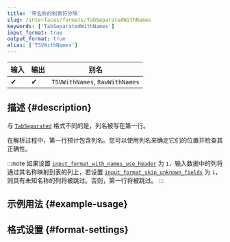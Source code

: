 ```yaml
---
title: '带名称的制表符分隔'
slug: /interfaces/formats/TabSeparatedWithNames
keywords: ['TabSeparatedWithNames']
input_format: true
output_format: true
alias: ['TSVWithNames']
---
```


| 输入 | 输出 | 别名                          |
|-------|--------|--------------------------------|
| 	✔    | 	✔     | `TSVWithNames`, `RawWithNames` |

## 描述 {#description}

与 [`TabSeparated`](./TabSeparated.md) 格式不同的是，列名被写在第一行。

在解析过程中，第一行预计包含列名。您可以使用列名来确定它们的位置并检查其正确性。

:::note
如果设置 [`input_format_with_names_use_header`](../../../operations/settings/settings-formats.md/#input_format_with_names_use_header) 为 `1`，输入数据中的列将通过其名称映射到表的列上，若设置 [`input_format_skip_unknown_fields`](../../../operations/settings/settings-formats.md/#input_format_skip_unknown_fields) 为 `1`，则具有未知名称的列将被跳过。否则，第一行将被跳过。
:::

## 示例用法 {#example-usage}

## 格式设置 {#format-settings}
